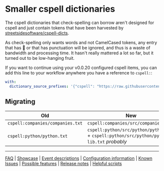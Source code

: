 # Smaller cspell dictionaries

The cspell dictionaries that check-spelling can borrow aren't designed for cspell and just contain tokens that have been harvested by [streetsidesoftware/cspell-dicts](https://github.com/streetsidesoftware/cspell-dicts).

As check-spelling only wants words and not CamelCased tokens, any entry that has 🐫 or that has punctuation will be ignored, and thus is a waste of bandwidth and processing time. It hasn't really mattered a lot so far, but it turned out to be low-hanging fruit.

If you want to continue using your v0.0.20 configured cspell items, you can add this line to your workflow anywhere you have a reference to `cspell:`:
```yaml
with:
  dictionary_source_prefixes: '{"cspell": "https://raw.githubusercontent.com/check-spelling/cspell-dicts/v20220427/dictionaries/"}'
```

## Migrating


Old|New
-|-
`cspell:companies/companies.txt` | `cspell:companies/src/companies.txt`
`cspell:python/python.txt` | `cspell:python/src/python/python.txt` + `cspell:python/src/python/python-lib.txt` _probably_



---
[FAQ](FAQ.md) | [Showcase](Showcase.md) | [Event descriptions](Event-descriptions.md) | [Configuration information](Configuration-information.md) | [Known Issues](Known-Issues.md) | [Possible features](Possible-features.md) | [Release notes](Release-notes.md) | [Helpful scripts](Helpful-scripts.md)
